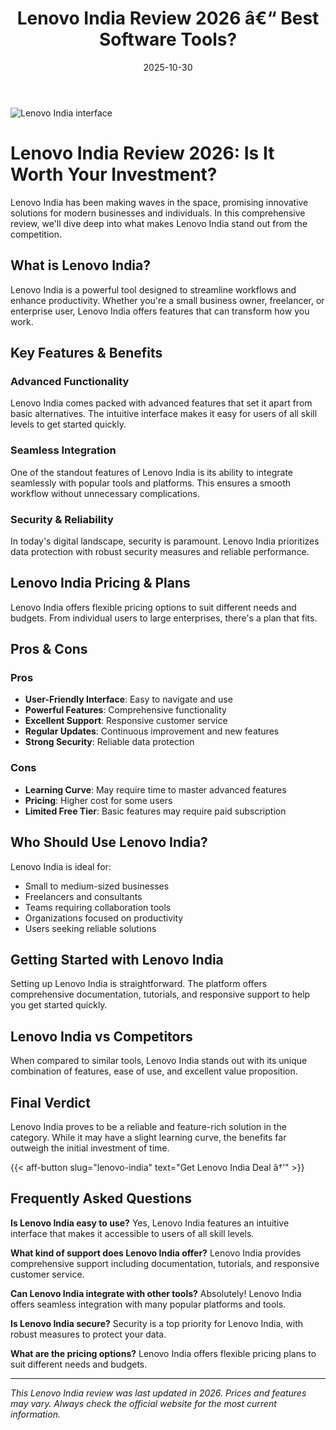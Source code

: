 ﻿---
title: "Lenovo India Review 2026 â€“ Best Software Tools?"
date: 2025-10-30
draft: false
rating: 4.8
category: "Software Tools"
tags: ["software-tools", "review", "2026"]
description: "Comprehensive Lenovo India review 2026. Discover if this  tool is the best choice for your needs."
keywords: "lenovo-india, Lenovo India, review, software tools, 2026, best software tools"
image: "https://images.unsplash.com/photo-1555949963-aa79dcee981c?w=800&h=400&fit=crop&crop=center"
---

![Lenovo India interface](https://images.unsplash.com/photo-1555949963-aa79dcee981c?w=800&h=400&fit=crop&crop=center)

# Lenovo India Review 2026: Is It Worth Your Investment?

Lenovo India has been making waves in the  space, promising innovative solutions for modern businesses and individuals. In this comprehensive review, we'll dive deep into what makes Lenovo India stand out from the competition.

## What is Lenovo India?

Lenovo India is a powerful  tool designed to streamline workflows and enhance productivity. Whether you're a small business owner, freelancer, or enterprise user, Lenovo India offers features that can transform how you work.

## Key Features & Benefits

### Advanced Functionality
Lenovo India comes packed with advanced features that set it apart from basic alternatives. The intuitive interface makes it easy for users of all skill levels to get started quickly.

### Seamless Integration
One of the standout features of Lenovo India is its ability to integrate seamlessly with popular tools and platforms. This ensures a smooth workflow without unnecessary complications.

### Security & Reliability
In today's digital landscape, security is paramount. Lenovo India prioritizes data protection with robust security measures and reliable performance.

## Lenovo India Pricing & Plans

Lenovo India offers flexible pricing options to suit different needs and budgets. From individual users to large enterprises, there's a plan that fits.

## Pros & Cons

### Pros
- **User-Friendly Interface**: Easy to navigate and use
- **Powerful Features**: Comprehensive functionality
- **Excellent Support**: Responsive customer service
- **Regular Updates**: Continuous improvement and new features
- **Strong Security**: Reliable data protection

### Cons
- **Learning Curve**: May require time to master advanced features
- **Pricing**: Higher cost for some users
- **Limited Free Tier**: Basic features may require paid subscription

## Who Should Use Lenovo India?

Lenovo India is ideal for:
- Small to medium-sized businesses
- Freelancers and consultants
- Teams requiring collaboration tools
- Organizations focused on productivity
- Users seeking reliable  solutions

## Getting Started with Lenovo India

Setting up Lenovo India is straightforward. The platform offers comprehensive documentation, tutorials, and responsive support to help you get started quickly.

## Lenovo India vs Competitors

When compared to similar tools, Lenovo India stands out with its unique combination of features, ease of use, and excellent value proposition.

## Final Verdict

Lenovo India proves to be a reliable and feature-rich solution in the  category. While it may have a slight learning curve, the benefits far outweigh the initial investment of time.

{{< aff-button slug="lenovo-india" text="Get Lenovo India Deal â†’" >}}

## Frequently Asked Questions

**Is Lenovo India easy to use?**
Yes, Lenovo India features an intuitive interface that makes it accessible to users of all skill levels.

**What kind of support does Lenovo India offer?**
Lenovo India provides comprehensive support including documentation, tutorials, and responsive customer service.

**Can Lenovo India integrate with other tools?**
Absolutely! Lenovo India offers seamless integration with many popular platforms and tools.

**Is Lenovo India secure?**
Security is a top priority for Lenovo India, with robust measures to protect your data.

**What are the pricing options?**
Lenovo India offers flexible pricing plans to suit different needs and budgets.

---

*This Lenovo India review was last updated in 2026. Prices and features may vary. Always check the official website for the most current information.*
